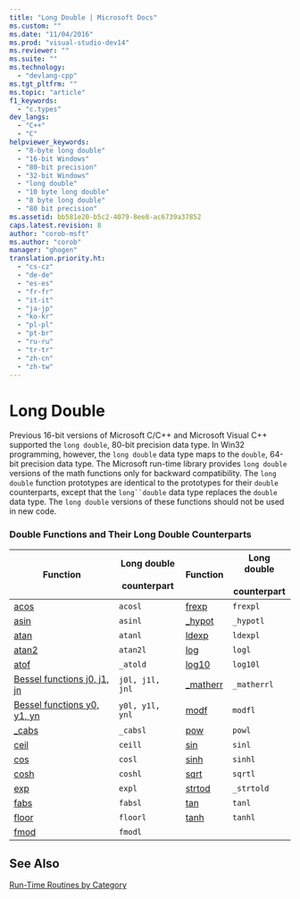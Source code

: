 ```yaml
---
title: "Long Double | Microsoft Docs"
ms.custom: ""
ms.date: "11/04/2016"
ms.prod: "visual-studio-dev14"
ms.reviewer: ""
ms.suite: ""
ms.technology: 
  - "devlang-cpp"
ms.tgt_pltfrm: ""
ms.topic: "article"
f1_keywords: 
  - "c.types"
dev_langs: 
  - "C++"
  - "C"
helpviewer_keywords: 
  - "8-byte long double"
  - "16-bit Windows"
  - "80-bit precision"
  - "32-bit Windows"
  - "long double"
  - "10 byte long double"
  - "8 byte long double"
  - "80 bit precision"
ms.assetid: bb581e20-b5c2-4079-8ee8-ac6739a37852
caps.latest.revision: 8
author: "corob-msft"
ms.author: "corob"
manager: "ghogen"
translation.priority.ht: 
  - "cs-cz"
  - "de-de"
  - "es-es"
  - "fr-fr"
  - "it-it"
  - "ja-jp"
  - "ko-kr"
  - "pl-pl"
  - "pt-br"
  - "ru-ru"
  - "tr-tr"
  - "zh-cn"
  - "zh-tw"
---
```

# Long Double
Previous 16-bit versions of Microsoft C/C++ and Microsoft Visual C++ supported the `long double`, 80-bit precision data type. In Win32 programming, however, the `long double` data type maps to the `double`, 64-bit precision data type. The Microsoft run-time library provides `long double` versions of the math functions only for backward compatibility. The `long double` function prototypes are identical to the prototypes for their `double` counterparts, except that the `long``double` data type replaces the `double` data type. The `long double` versions of these functions should not be used in new code.  
  
### Double Functions and Their Long Double Counterparts  
  
|Function|Long double<br /><br /> counterpart|Function|Long double<br /><br /> counterpart|  
|--------------|---------------------------------|--------------|---------------------------------|  
|[acos](/visual-cpp/c-runtime-library/reference/acos-acosf-acosl)|`acosl`|[frexp](/visual-cpp/c-runtime-library/reference/frexp)|`frexpl`|  
|[asin](/visual-cpp/c-runtime-library/reference/asin-asinf-asinl)|`asinl`|[_hypot](/visual-cpp/c-runtime-library/reference/hypot-hypotf-hypotl-hypot-hypotf-hypotl)|`_hypotl`|  
|[atan](/visual-cpp/c-runtime-library/reference/atan-atanf-atanl-atan2-atan2f-atan2l)|`atanl`|[ldexp](/visual-cpp/c-runtime-library/reference/ldexp)|`ldexpl`|  
|[atan2](/visual-cpp/c-runtime-library/reference/atan-atanf-atanl-atan2-atan2f-atan2l)|`atan2l`|[log](/visual-cpp/c-runtime-library/reference/log-logf-log10-log10f)|`logl`|  
|[atof](/visual-cpp/c-runtime-library/reference/atof-atof-l-wtof-wtof-l)|`_atold`|[log10](/visual-cpp/c-runtime-library/reference/log-logf-log10-log10f)|`log10l`|  
|[Bessel functions j0, j1, jn](../misc/bessel-functions-j0-j1-jn.md)|`j0l, j1l, jnl`|[_matherr](/visual-cpp/c-runtime-library/reference/matherr)|`_matherrl`|  
|[Bessel functions y0, y1, yn](../Topic/Bessel%20Functions:%20_y0,%20_y1,%20_yn.md)|`y0l, y1l, ynl`|[modf](/visual-cpp/c-runtime-library/reference/modf-modff-modfl)|`modfl`|  
|[_cabs](/visual-cpp/c-runtime-library/reference/cabs)|`_cabsl`|[pow](/visual-cpp/c-runtime-library/reference/pow-powf-powl)|`powl`|  
|[ceil](/visual-cpp/c-runtime-library/reference/ceil-ceilf-ceill)|`ceill`|[sin](/visual-cpp/c-runtime-library/reference/sin-sinf-sinl-sinh-sinhf-sinhl)|`sinl`|  
|[cos](/visual-cpp/c-runtime-library/reference/cos-cosf-cosl-cosh-coshf-coshl)|`cosl`|[sinh](/visual-cpp/c-runtime-library/reference/sin-sinf-sinl-sinh-sinhf-sinhl)|`sinhl`|  
|[cosh](/visual-cpp/c-runtime-library/reference/cos-cosf-cosl-cosh-coshf-coshl)|`coshl`|[sqrt](/visual-cpp/c-runtime-library/reference/sqrt-sqrtf-sqrtl)|`sqrtl`|  
|[exp](/visual-cpp/c-runtime-library/reference/exp-expf)|`expl`|[strtod](/visual-cpp/c-runtime-library/reference/strtod-strtod-l-wcstod-wcstod-l)|`_strtold`|  
|[fabs](/visual-cpp/c-runtime-library/reference/fabs-fabsf-fabsl)|`fabsl`|[tan](/visual-cpp/c-runtime-library/reference/tan-tanf-tanl-tanh-tanhf-tanhl)|`tanl`|  
|[floor](/visual-cpp/c-runtime-library/reference/floor-floorf-floorl)|`floorl`|[tanh](/visual-cpp/c-runtime-library/reference/tan-tanf-tanl-tanh-tanhf-tanhl)|`tanhl`|  
|[fmod](/visual-cpp/c-runtime-library/reference/fmod-fmodf)|`fmodl`|||  
  
## See Also  
 [Run-Time Routines by Category](/visual-cpp/c-runtime-library/run-time-routines-by-category)